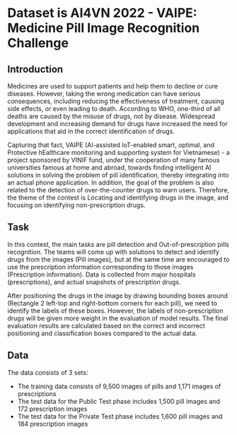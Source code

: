 # Dataset is AI4VN 2022 - VAIPE: Medicine Pill Image Recognition Challenge
## Introduction 
Medicines are used to support patients and help them to decline or cure diseases. However, taking the wrong medication can have serious consequences, 
including reducing the effectiveness of treatment, causing side effects, or even leading to death. According to WHO, one-third of all deaths are caused 
by the misuse of drugs, not by disease. Widespread development and increasing demand for drugs have increased the need for applications that aid in the 
correct identification of drugs.

Capturing that fact, VAIPE (AI-assisted IoT-enabled smart, optimal, and Protective hEalthcare monitoring and supporting system for Vietnamese) - a project 
sponsored by VINIF fund, under the cooperation of many famous universities famous at home and abroad, towards finding intelligent AI solutions in solving 
the problem of pill identification, thereby integrating into an actual phone application. In addition, the goal of the problem is also related to the detection
of over-the-counter drugs to warn users. Therefore, the theme of the contest is Locating and identifying drugs in the image, and focusing on identifying 
non-prescription drugs.

## Task
In this contest, the main tasks are pill detection and Out-of-prescription pills recognition. The teams will come up with solutions to detect and identify
drugs from the images (Pill images), but at the same time are encouraged to use the prescription information corresponding to those images (Prescription information).
Data is collected from major hospitals (prescriptions), and actual snapshots of prescription drugs.

After positioning the drugs in the image by drawing bounding boxes around (Rectangle 2 left-top and right-bottom corners for each pill), we need to identify the 
labels of these boxes. However, the labels of non-prescription drugs will be given more weight in the evaluation of model results. The final evaluation results 
are calculated based on the correct and incorrect positioning and classification boxes compared to the actual data.

## Data
The data consists of 3 sets:

- The training data consists of 9,500 images of pills and 1,171 images of prescriptions
- The test data for the Public Test phase includes 1,500 pill images and 172 prescription images
- The test data for the Private Test phase includes 1,600 pill images and 184 prescription images
